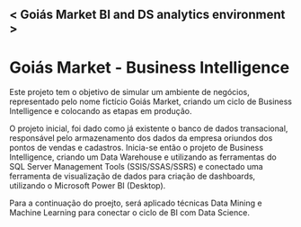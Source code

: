 ## < Goiás Market BI and DS analytics environment >

# Goiás Market - Business Intelligence

Este projeto tem o objetivo de simular um ambiente de negócios, representado pelo nome fictício Goiás Market, criando um ciclo de Business Intelligence e colocando 
as etapas em produção.

O projeto inicial, foi dado como já existente o banco de dados transacional, responsável pelo armazenamento dos dados da empresa oriundos dos pontos de vendas e cadastros.
Inicia-se então o projeto de Business Intelligence, criando um Data Warehouse e utilizando as ferramentas do SQL Server Management Tools (SSIS/SSAS/SSRS) e conectado uma ferramenta
de visualização de dados para criação de dashboards, utilizando o Microsoft Power BI (Desktop).

Para a continuação do proejto, será aplicado técnicas Data Mining e Machine Learning para conectar o ciclo de BI com Data Science. 
